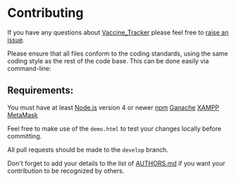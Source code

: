 # Contributing

If you have any questions about [Vaccine_Tracker](https://github.com/IamDMX/Vaccine-Tracker) please feel free to
[raise an issue](https://github.com/IamDMX/Vaccine-Tracker/issues).

Please ensure that all files conform to the coding standards, using the same coding style as the rest of the code base.
This can be done easily via command-line:

## Requirements:

You must have at least
[Node.js](https://nodejs.org) version 4 or newer
[npm](https://npmjs.com)
[Ganache](https://www.trufflesuite.com/ganache)
[XAMPP](https://www.apachefriends.org/download.html)
[MetaMask](https://chrome.google.com/webstore/detail/metamask/nkbihfbeogaeaoehlefnkodbefgpgknn)

Feel free to make use of the `demo.html` to test your changes locally before committing.

All pull requests should be made to the `develop` branch.

Don't forget to add your details to the list of [AUTHORS.md](https://github.com/IamDMX/Vaccine-Tracker/blob/main/AUTHORS.md)
if you want your contribution to be recognized by others.
